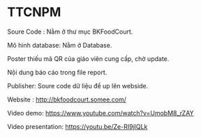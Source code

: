 # TTCNPM

Soure Code : Nằm ở thư mục BKFoodCourt.

Mô hình database: Nằm ở Database.

Poster thiếu mã QR của giáo viên cung cấp, chờ update.

Nội dung báo cáo trong file report.

Publisher: Soure code dữ liệu để up lên webside.

Website : http://bkfoodcourt.somee.com/ 

Video demo: https://www.youtube.com/watch?v=UmobM8_rZAY 

Video presentation: https://youtu.be/Ze-RI9jlQLk 
